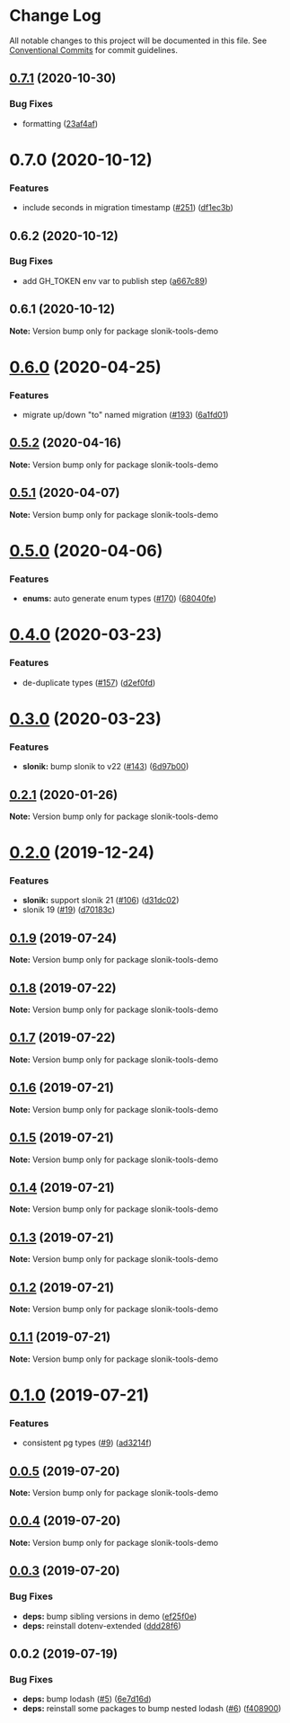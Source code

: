 # Change Log

All notable changes to this project will be documented in this file.
See [Conventional Commits](https://conventionalcommits.org) for commit guidelines.

## [0.7.1](https://github.com/mmkal/slonik-tools/compare/slonik-tools-demo@0.7.0...slonik-tools-demo@0.7.1) (2020-10-30)


### Bug Fixes

* formatting ([23af4af](https://github.com/mmkal/slonik-tools/commit/23af4af1a3198b9262e7aa3e9b6c0de00a3e19a6))





# 0.7.0 (2020-10-12)


### Features

* include seconds in migration timestamp ([#251](https://github.com/mmkal/slonik-tools/issues/251)) ([df1ec3b](https://github.com/mmkal/slonik-tools/commit/df1ec3bea58482ce762acf1c35bb58c2fc7d8748))





## 0.6.2 (2020-10-12)


### Bug Fixes

* add GH_TOKEN env var to publish step ([a667c89](https://github.com/mmkal/slonik-tools/commit/a667c895893598b33a7909b0d3bf0a797094c3cc))





## 0.6.1 (2020-10-12)

**Note:** Version bump only for package slonik-tools-demo





# [0.6.0](https://github.com/mmkal/slonik-tools/compare/slonik-tools-demo@0.5.2...slonik-tools-demo@0.6.0) (2020-04-25)


### Features

* migrate up/down "to" named migration ([#193](https://github.com/mmkal/slonik-tools/issues/193)) ([6a1fd01](https://github.com/mmkal/slonik-tools/commit/6a1fd0108a360fe8a4f3a8dc6ae5b80b9676e432))





## [0.5.2](https://github.com/mmkal/slonik-tools/compare/slonik-tools-demo@0.5.1...slonik-tools-demo@0.5.2) (2020-04-16)

**Note:** Version bump only for package slonik-tools-demo






## [0.5.1](https://github.com/mmkal/slonik-tools/compare/slonik-tools-demo@0.5.0...slonik-tools-demo@0.5.1) (2020-04-07)

**Note:** Version bump only for package slonik-tools-demo






# [0.5.0](https://github.com/mmkal/slonik-tools/compare/slonik-tools-demo@0.4.0...slonik-tools-demo@0.5.0) (2020-04-06)


### Features

* **enums:** auto generate enum types ([#170](https://github.com/mmkal/slonik-tools/issues/170)) ([68040fe](https://github.com/mmkal/slonik-tools/commit/68040fe72f94acd1cb7c8e4672f0c8167cfa77fe))






# [0.4.0](https://github.com/mmkal/slonik-tools/compare/slonik-tools-demo@0.3.0...slonik-tools-demo@0.4.0) (2020-03-23)


### Features

* de-duplicate types ([#157](https://github.com/mmkal/slonik-tools/issues/157)) ([d2ef0fd](https://github.com/mmkal/slonik-tools/commit/d2ef0fd9da3f23a9e906b0c4ead3bd7af78d92e8))





# [0.3.0](https://github.com/mmkal/slonik-tools/compare/slonik-tools-demo@0.2.1...slonik-tools-demo@0.3.0) (2020-03-23)


### Features

* **slonik:** bump slonik to v22 ([#143](https://github.com/mmkal/slonik-tools/issues/143)) ([6d97b00](https://github.com/mmkal/slonik-tools/commit/6d97b00fd15b98d66d400d50b12979bab0e63d87))






## [0.2.1](https://github.com/mmkal/slonik-tools/compare/slonik-tools-demo@0.2.0...slonik-tools-demo@0.2.1) (2020-01-26)

**Note:** Version bump only for package slonik-tools-demo






# [0.2.0](https://github.com/mmkal/slonik-tools/compare/slonik-tools-demo@0.1.9...slonik-tools-demo@0.2.0) (2019-12-24)


### Features

* **slonik:** support slonik 21 ([#106](https://github.com/mmkal/slonik-tools/issues/106)) ([d31dc02](https://github.com/mmkal/slonik-tools/commit/d31dc02))
* slonik 19 ([#19](https://github.com/mmkal/slonik-tools/issues/19)) ([d70183c](https://github.com/mmkal/slonik-tools/commit/d70183c))





## [0.1.9](https://github.com/mmkal/slonik-tools/compare/slonik-tools-demo@0.1.8...slonik-tools-demo@0.1.9) (2019-07-24)

**Note:** Version bump only for package slonik-tools-demo





## [0.1.8](https://github.com/mmkal/slonik-tools/compare/slonik-tools-demo@0.1.7...slonik-tools-demo@0.1.8) (2019-07-22)

**Note:** Version bump only for package slonik-tools-demo





## [0.1.7](https://github.com/mmkal/slonik-tools/compare/slonik-tools-demo@0.1.6...slonik-tools-demo@0.1.7) (2019-07-22)

**Note:** Version bump only for package slonik-tools-demo





## [0.1.6](https://github.com/mmkal/slonik-tools/compare/slonik-tools-demo@0.1.5...slonik-tools-demo@0.1.6) (2019-07-21)

**Note:** Version bump only for package slonik-tools-demo





## [0.1.5](https://github.com/mmkal/slonik-tools/compare/slonik-tools-demo@0.1.4...slonik-tools-demo@0.1.5) (2019-07-21)

**Note:** Version bump only for package slonik-tools-demo





## [0.1.4](https://github.com/mmkal/slonik-tools/compare/slonik-tools-demo@0.1.3...slonik-tools-demo@0.1.4) (2019-07-21)

**Note:** Version bump only for package slonik-tools-demo





## [0.1.3](https://github.com/mmkal/slonik-tools/compare/slonik-tools-demo@0.1.2...slonik-tools-demo@0.1.3) (2019-07-21)

**Note:** Version bump only for package slonik-tools-demo





## [0.1.2](https://github.com/mmkal/slonik-tools/compare/slonik-tools-demo@0.1.1...slonik-tools-demo@0.1.2) (2019-07-21)

**Note:** Version bump only for package slonik-tools-demo





## [0.1.1](https://github.com/mmkal/slonik-tools/compare/slonik-tools-demo@0.1.0...slonik-tools-demo@0.1.1) (2019-07-21)

**Note:** Version bump only for package slonik-tools-demo





# [0.1.0](https://github.com/mmkal/slonik-tools/compare/slonik-tools-demo@0.0.5...slonik-tools-demo@0.1.0) (2019-07-21)


### Features

* consistent pg types ([#9](https://github.com/mmkal/slonik-tools/issues/9)) ([ad3214f](https://github.com/mmkal/slonik-tools/commit/ad3214f))





## [0.0.5](https://github.com/mmkal/slonik-tools/compare/slonik-tools-demo@0.0.4...slonik-tools-demo@0.0.5) (2019-07-20)

**Note:** Version bump only for package slonik-tools-demo





## [0.0.4](https://github.com/mmkal/slonik-tools/compare/slonik-tools-demo@0.0.3...slonik-tools-demo@0.0.4) (2019-07-20)

**Note:** Version bump only for package slonik-tools-demo





## [0.0.3](https://github.com/mmkal/slonik-tools/compare/slonik-tools-demo@0.0.2...slonik-tools-demo@0.0.3) (2019-07-20)


### Bug Fixes

* **deps:** bump sibling versions in demo ([ef25f0e](https://github.com/mmkal/slonik-tools/commit/ef25f0e))
* **deps:** reinstall dotenv-extended ([ddd28f6](https://github.com/mmkal/slonik-tools/commit/ddd28f6))





## 0.0.2 (2019-07-19)


### Bug Fixes

* **deps:** bump lodash ([#5](https://github.com/mmkal/slonik-tools/issues/5)) ([6e7d16d](https://github.com/mmkal/slonik-tools/commit/6e7d16d))
* **deps:** reinstall some packages to bump nested lodash ([#6](https://github.com/mmkal/slonik-tools/issues/6)) ([f408900](https://github.com/mmkal/slonik-tools/commit/f408900))
